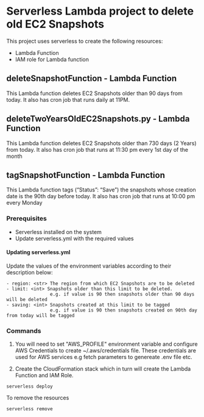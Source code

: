 # Serverless Lambda project to delete old EC2 Snapshots
This project uses serverless to create the following resources:

- Lambda Function
- IAM role for Lambda function

## deleteSnapshotFunction - Lambda Function
This Lambda function deletes EC2 Snapshots older than 90 days from today. It also has cron job that runs daily at 11PM.

## deleteTwoYearsOldEC2Snapshots.py - Lambda Function
This Lambda function deletes EC2 Snapshots older than 730 days (2 Years) from today. It also has cron job that runs at 11:30 pm every 1st day of the month

## tagSnapshotFunction - Lambda Function
This Lambda function tags (“Status”: “Save”) the snapshots whose creation date is the 90th day before today. It also has cron job that runs at 10:00 pm every Monday 

### Prerequisites 
- Serverless installed on the system
- Update serverless.yml with the required values

#### Updating serverless.yml
Update the values of the environment variables according to their description below:

```
- region: <str> The region from which EC2 Snapshots are to be deleted
- limit: <int> Snapshots older than this limit to be deleted. 
                e.g. if value is 90 then snapshots older than 90 days will be deleted 
- saving: <int> Snapshots created at this limit to be tagged
                e.g. if value is 90 then snapshots created on 90th day from today will be tagged 
```

### Commands
1. You will need to set "AWS_PROFILE" environment variable and configure AWS Credentials to create ~/.aws/credentials file. These credentials are used for AWS services e.g fetch parameters to genereate .env file etc.

2. Create the CloudFormation stack which in turn will create the Lambda Function and IAM Role.
```
serverless deploy
```

To remove the resources
```
serverless remove
```